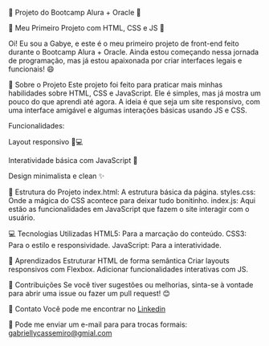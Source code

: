🌟 Projeto do Bootcamp Alura + Oracle 🌟

🚀 Meu Primeiro Projeto com HTML, CSS e JS 🚀

Oi! Eu sou a Gabye, e este é o meu primeiro projeto de front-end feito durante o Bootcamp Alura + Oracle. Ainda estou começando nessa jornada de programação, mas já estou apaixonada por criar interfaces legais e funcionais! 😄

🎯 Sobre o Projeto
Este projeto foi feito para praticar mais minhas habilidades sobre HTML, CSS e JavaScript. Ele é simples, mas já mostra um pouco do que aprendi até agora.
A ideia é que seja um site responsivo, com uma interface amigável e algumas interações básicas usando JS e  CSS.

Funcionalidades:


Layout responsivo 📱💻

Interatividade básica com JavaScript 🎉

Design minimalista e clean ✨



📂 Estrutura do Projeto
index.html: A estrutura básica da página.
styles.css: Onde a mágica do CSS acontece para deixar tudo bonitinho.
index.js: Aqui estão as funcionalidades em JavaScript que fazem o site interagir com o usuário.

💻 Tecnologias Utilizadas
HTML5: Para a marcação do conteúdo.
CSS3: Para o estilo e responsividade.
JavaScript: Para a interatividade.

🌱 Aprendizados
Estruturar HTML de forma semântica
Criar layouts responsivos com Flexbox.
Adicionar funcionalidades interativas com JS.

🤝 Contribuições
Se você tiver sugestões ou melhorias, sinta-se à vontade para abrir uma issue ou fazer um pull request! 😊

📧 Contato
Você pode me encontrar no <a href="www.linkedin.com/in/gabrielly-cassemiro"> Linkedin </a> 

📧 Pode me enviar um e-mail para para trocas formais: gabriellycassemiro@gmial.com

